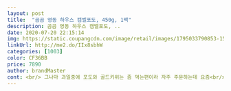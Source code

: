 ```yaml
---
layout: post 
title:  "곰곰 영동 하우스 캠벨포도, 450g, 1팩" 
description: 곰곰 영동 하우스 캠벨포도, ..
date: 2020-07-20 22:15:14 
img: https://static.coupangcdn.com/image/retail/images/1795033790853-15642c5b-816a-4954-a6f7-6c5d4c12fa7a.jpg 
linkUrl: http://me2.do/IIx8sbhW 
categories: [1003] 
color: CF36BB 
price: 7890 
author: brandMaster 
cont: <br/> 그나마 과일중에 포도와 골드키위는 좀 먹는편이라 자주 주문하는데 요즘<br/>그래도 맛은 제법 달고 괜찮아서 상했던 마음이 풀리네요^.<br/><br/>맛은 달달합니다♡ 어른들도 아가들도 맛나게 잘 먹었어요<br/>송이에서 알이 좀 떨어지긴 했지만 송이 자체가 크고 알도 그럭저럭 달려<br/>아가들도 같이 먹을거라 농약 톡톡 뿌려서 씻어주었는데 물에 뜨는것도 거의 없어서 안심되네요<br/>우선 포장은 종이로 싸져있고 바닥에 뽁뽁이가 한겹 더 깔려있어서 포도송이가 깨지거나 그런건 거의 없었어요<br/>울가족 세명다 그닥 과일을 좋아하지 않아 냉장고에서 과일보기가 힘든데<br/>있고 크기도 작아서 두개의 팩이 너무 비교가 되네요.<br/><br/>있는데 다른 한팩은 이건 뭐 송이 자체가 엉성한것이 알도 많이 떨어져<br/>작년여름 진짜 엄청 달고 맛난 포도를 맛 본후 필이 꽂혀서 그때부터 완죤<br/>포도 달달해요)<br/>포도 상태가 영불량하네요 >.<br/><<br/>포도를 사랑하게 되었다는요그래서 두팩을 주문했는데 한팩은 그래도<br/>후기를 보다보니 포도가 힘이 없이 포도알이 알알이 떨어져서 있지는 않을까 생각했는데 포도알이 하나도 떨어지지 않았더라구요! 그리고 알도 탱탱하고 신선했습니다! 맛부분에서도 약간 걱정이 있었는데 신맛보다 달콤함이 더 크고 새콤달콤좋더라구요! 너무 달기만 하지 않아서 덜 물리고 계속 손이가는 맛이에요! 상한부분도 없이 아주 깨끗했습니다) 송이 자체는 작았지만 알이 촘촘히 붙어있어서 송이당 양도 꽤 많아요! 아 그리고 껍질쪽이 더 달아요!! 가족들도 맛있고 신선하다고 너무 좋아하더라구요 맛있게 잘 먹었습니다)<br/> 
---
```

 
